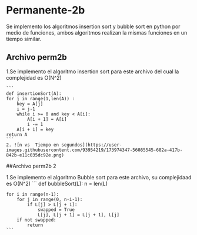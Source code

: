 # Permanente-2b
Se implemento los algoritmos insertion sort y bubble sort en python por medio de funciones, ambos algoritmos realizan la mismas funciones en un tiempo similar.

## Archivo perm2b

1.Se implemento el algoritmo insertion sort para este archivo del cual la complejidad es O(N^2)

    ```
    def insertionSort(A):
    for j in range(1,len(A)) :
        key = A[j]
        i = j-1
        while i >= 0 and key < A[i]:
            A[i + 1] = A[i]
            i -= 1
        A[i + 1] = key
    return A 
    ```
    2. ![n vs  Tiempo en segundos](https://user-images.githubusercontent.com/93954219/173974347-56085545-682a-417b-842b-e11c035dc92e.png)

##Archivo perm2b 2

1.Se implemento el algoritmo Bubble sort para este archivo, su complejidaad es O(N^2)
    ```
    def bubbleSort(L):
    n = len(L)

    for i in range(n-1):      
        for j in range(0, n-i-1):           
            if L[j] > L[j + 1]:
                swapped = True
                L[j], L[j + 1] = L[j + 1], L[j]         
        if not swapped:
            return
    ```

